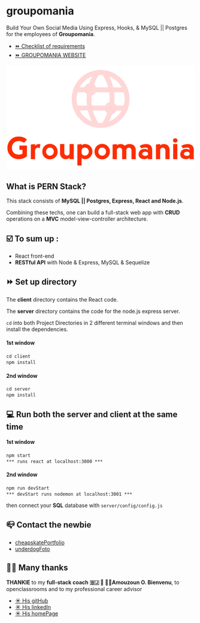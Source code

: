 # groupomania

Build Your Own Social Media Using Express, Hooks, & MySQL || Postgres for the employees of **Groupomania**.

- [⏩ Checklist of requirements](https://github.com/git504/groupomania/blob/main/public/Openclassrooms/spec/spec.md "done, Checklist")
- [⏩ GROUPOMANIA WEBSITE](https://git.heroku.com/groupomania-git504.git "GROUPOMANIA, netlify")

![logo](./public//Openclassrooms/images/icon-left-font.png "logo, GROUPOMANIA")

## What is PERN Stack?

This stack consists of **MySQL || Postgres, Express, React and Node.js**.

Combining these techs, one can build a full-stack web app with **CRUD** operations on a **MVC** model-view-controller architecture.

## ☑️ To sum up :

- React front-end
- **RESTful API** with Node & Express, MySQL & Sequelize

## **⏩** Set up directory

The **client** directory contains the React code.

The **server** directory contains the code for the node.js express server.

`cd` into both Project Directories in 2 different terminal windows and then install the dependencies.

#### 1st window

    cd client
    npm install

#### 2nd window

    cd server
    npm install

## 💻 Run both the server and client at the same time

#### 1st window

    npm start
    *** runs react at localhost:3000 ***

#### 2nd window

    npm run devStart
    *** devStart runs nodemon at localhost:3001 ***

then connect your **SQL** database with `server/config/config.js`

## 📪 Contact the newbie

- [cheapskatePortfolio](https://git504.github.io/cheapskatePortfolio/ "contact me, WEB.DEV")
- [underdogFoto](https://git504.github.io/underdogF/ "card, FOTO")

## 🙏🏿 Many thanks

**THANKIE** to my **full-stack coach** **🇧🇯 👑 👌🏿Amouzoun O. Bienvenu**, to openclassrooms and to my professional career advisor

- [☀︎ His gitHub](https://github.com/benytto888Z "Amouzoun O. Bienvenu, OPENCLASSROOMS")
- [☀︎ His linkedIn](https://www.linkedin.com/in/omonleye-amouzoun-416015130/ "Amouzoun O. Bienvenu, LINKEDIN")
- [☀︎ His homePage](https://creamind.fr/ "Amouzoun O. Bienvenu, WEBSITE")
